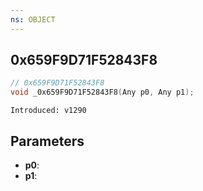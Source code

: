 ```yaml
---
ns: OBJECT
---
```

## 0x659F9D71F52843F8

```c
// 0x659F9D71F52843F8
void _0x659F9D71F52843F8(Any p0, Any p1);
```

```
Introduced: v1290
```

## Parameters
* **p0**:
* **p1**:

